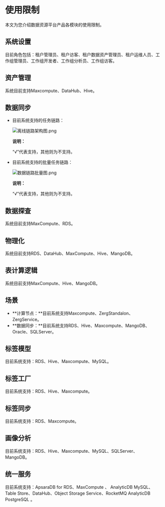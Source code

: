 # 使用限制

本文为您介绍数据资源平台产品各模块的使用限制。

## 系统设置

目前角色包括：租户管理员、租户访客、租户数据资产管理员、租户运维人员、工作组管理员、工作组开发者、工作组分析员、工作组访客。

## 资产管理

系统目前支持Maxcompute、DataHub、Hive。

## 数据同步

-   目前系统支持的任务链路：

    ![离线链路架构图.png](https://static-aliyun-doc.oss-accelerate.aliyuncs.com/assets/img/zh-CN/1405373261/p282237.png)

    **说明：**

    “√”代表支持，其他则为不支持。

-   目前系统支持的批量任务链路：

    ![数据链路批量图.png](https://static-aliyun-doc.oss-accelerate.aliyuncs.com/assets/img/zh-CN/4347160161/p224533.png)

    **说明：**

    “√”代表支持，其他则为不支持。


## 数据探查

系统目前支持MaxCompute、RDS。

## 物理化

系统目前支持RDS、DataHub、MaxCompute、Hive、MangoDB。

## 表计算逻辑

系统目前支持MaxCompute、Hive、MangoDB。

## 场景

-   **计算节点：**目前系统支持Maxcompute、ZergStandalon、ZergService。
-   **数据同步：**目前系统支持RDS、Hive、Maxcompute、MangoDB、Oracle、SQLServer。

## 标签模型

目前系统支持：RDS、Hive、Maxcompute、MySQL。

## 标签工厂

目前系统支持：RDS、Hive、Maxcompute。

## 标签同步

目前系统支持：RDS、Maxcompute。

## 画像分析

目前系统支持：RDS、Hive、Maxcompute、MySQL、SQLServer、MangoDB。

## 统一服务

目前系统支持：ApsaraDB for RDS、MaxCompute 、 AnalyticDB MySQL、Table Store、DataHub、Object Storage Service、RocketMQ AnalyticDB PostgreSQL 。

